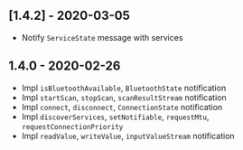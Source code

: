 ## [1.4.2] - 2020-03-05
- Notify `ServiceState` message with services

## 1.4.0 - 2020-02-26

- Impl `isBluetoothAvailable`, `BluetoothState` notification
- Impl `startScan`, `stopScan`, `scanResultStream` notification
- Impl `connect`, `disconnect`, `ConnectionState` notification
- Impl `discoverServices`, `setNotifiable`, `requestMtu`, `requestConnectionPriority`
- Impl `readValue`, `writeValue`, `inputValueStream` notification